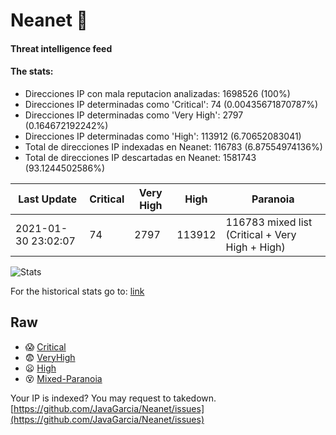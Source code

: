 # Neanet :hocho:
#### Threat intelligence feed
#### The stats:

- Direcciones IP con mala reputacion analizadas: 1698526 (100%)
- Direcciones IP determinadas como 'Critical':  74 (0.00435671870787%)
- Direcciones IP determinadas como 'Very High':  2797 (0.164672192242%)
- Direcciones IP determinadas como 'High':  113912 (6.70652083041)
- Total de direcciones IP indexadas en Neanet:  116783 (6.87554974136%)
- Total de direcciones IP descartadas en Neanet:  1581743 (93.1244502586%)

| Last Update | Critical | Very High | High | Paranoia |
| --- | --- | --- | --- | --- |
| 2021-01-30 23:02:07 | 74 | 2797 | 113912 | 116783 mixed list (Critical + Very High + High)|

![Stats](https://docs.google.com/spreadsheets/d/e/2PACX-1vSnaNMIXVabIpDJjufMlzH7poXnshF3mgd8Is1g9ytUEzVsP5my4Trn8f-xkoLLQ38xpL3HtmUexLo6/pubchart?oid=501124687&format=image)

For the historical stats go to: [link](/stats.csv)
## Raw
- :scream: [Critical](https://raw.githubusercontent.com/JavaGarcia/Neanet/master/blacklists/neanet_critical.txt)
- :fearful: [VeryHigh](https://raw.githubusercontent.com/JavaGarcia/Neanet/master/blacklists/neanet_veryHigh.txtt)
- :frowning: [High](https://raw.githubusercontent.com/JavaGarcia/Neanet/master/blacklists/neanet_high.txt)
- :dizzy_face: [Mixed-Paranoia](https://raw.githubusercontent.com/JavaGarcia/Neanet/master/blacklists/neanet_all.txt)


Your IP is indexed? You may request to takedown. [https://github.com/JavaGarcia/Neanet/issues](https://github.com/JavaGarcia/Neanet/issues)





































































































































































































































































































































































































































































































































































































































































































































































































































































































































































































































































































































































































































































































































































































































































































































































































































































































































































































































































































































































































































































































































































































































































































































































































































































































































































































































































































































































































































































































































































































































































































































































































































































































































































































































































































































































































































































































































































































































































































































































































